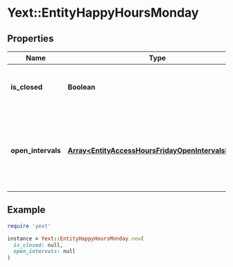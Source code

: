 # Yext::EntityHappyHoursMonday

## Properties

| Name | Type | Description | Notes |
| ---- | ---- | ----------- | ----- |
| **is_closed** | **Boolean** | Indicates if the happy hours are \&quot;closed\&quot; on Monday.  Filtering Type: &#x60;boolean&#x60; | [optional] |
| **open_intervals** | [**Array&lt;EntityAccessHoursFridayOpenIntervalsInner&gt;**](EntityAccessHoursFridayOpenIntervalsInner.md) | Contains the time intervals for the Entity&#39;s happy hours on Monday. Note that if isClosed is set to true, \&quot;openIntervals\&quot; cannot be provided in an update.  Filtering Type: &#x60;list of object&#x60; | [optional] |

## Example

```ruby
require 'yext'

instance = Yext::EntityHappyHoursMonday.new(
  is_closed: null,
  open_intervals: null
)
```

